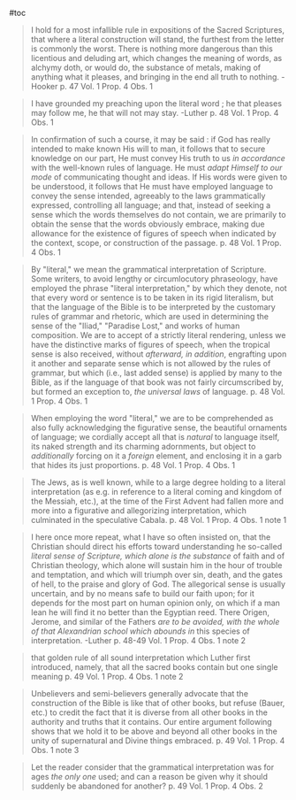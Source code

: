 #toc

> I hold for a most infallible rule in expositions of the Sacred Scriptures, that where a literal construction will stand, the furthest from the letter is commonly the worst. There is nothing more dangerous than this licentious and deluding art, which changes the meaning of words, as alchymy doth, or would do, the substance of metals, making of anything what it pleases, and bringing in the end all truth to nothing.
> -Hooker
> p. 47 Vol. 1 Prop. 4 Obs. 1

> I have grounded my preaching upon the literal word ; he that pleases may follow me, he that will not may stay. 
> -Luther
> p. 48 Vol. 1 Prop. 4 Obs. 1

> In confirmation of such a course, it may be said : if God has really intended to make known His will to man, it follows that to secure knowledge on our part, He must convey His truth to us *in accordance* with the well-known rules of language.  He must *adapt Himself to our mode* of communicating thought and ideas. If His words were given to be understood, it follows that He must have employed language to convey the sense intended, agreeably to the laws grammatically expressed, controlling all language; and that, instead of seeking a sense which the words themselves do not contain, we are primarily to obtain the sense that the words obviously embrace, making due allowance for the existence of figures of speech when indicated by the context, scope, or construction of the passage.
> p. 48 Vol. 1 Prop. 4 Obs. 1

> By "literal," we mean the grammatical interpretation of Scripture.  Some writers, to avoid lengthy or circumlocutory phraseology, have employed the phrase "literal interpretation," by which they denote, not that every word or sentence is to be taken in its rigid literalism, but that the language of the Bible is to be interpreted by the customary rules of grammar and rhetoric, which are used in determining the sense of the "Iliad," "Paradise Lost," and works of human composition.  We are to accept of a strictly literal rendering, unless we have the distinctive marks of figures of speech, when the tropical sense is also received, without *afterward, in addition*, engrafting upon it another and separate sense which is not allowed by the rules of grammar, but which (i.e., last added sense) is applied by many to the Bible, as if the language of that book was not fairly circumscribed by, but formed an exception to, *the universal laws* of language.
> p. 48 Vol. 1 Prop. 4 Obs. 1

>When employing the word "literal," we are to be comprehended as also fully acknowledging the figurative sense, the beautiful ornaments of language; we cordially accept all that is *natural* to language itself, its naked strength and its charming adornments, but object to *additionally* forcing on it a *foreign* element, and enclosing it in a garb that hides its just proportions.
>p. 48 Vol. 1 Prop. 4 Obs. 1

> The Jews, as is well known, while to a large degree holding to a literal interpretation (as e.g. in reference to a literal coming and kingdom of the Messiah, etc.), at the time of the First Advent had fallen more and more into a figurative and allegorizing interpretation, which culminated in the speculative Cabala.
> p. 48 Vol. 1 Prop. 4 Obs. 1 note 1

> I here once more repeat, what I have so often insisted on, that the Christian should direct his efforts toward understanding he so-called *literal sense of Scripture, which alone is the substance* of faith and of Christian theology, which alone will sustain him in the hour of trouble and temptation, and which will triumph over sin, death, and the gates of hell, to the praise and glory of God.  The allegorical sense is usually uncertain, and by no means safe to build our faith upon; for it depends for the most part on human opinion only, on which if a man lean he will find it no better than the Egyptian reed.  There Origen, Jerome, and similar of the Fathers *are to be avoided, with the whole of that Alexandrian school which abounds in* this species of interpretation.
> -Luther
> p.  48-49 Vol. 1 Prop. 4 Obs. 1 note 2

> that golden rule of all sound interpretation which Luther first introduced, namely, that all the sacred books contain but one single meaning
> p.  49 Vol. 1 Prop. 4 Obs. 1 note 2

> Unbelievers and semi-believers generally advocate that the construction of the Bible is like that of other books, but refuse (Bauer, etc.) to credit the fact that it is diverse from all other books in the authority and truths that it contains.  Our entire argument following shows that we hold it to be above and beyond all other books in the unity of supernatural and Divine things embraced. 
> p.  49 Vol. 1 Prop. 4 Obs. 1 note 3

> Let the reader consider that the grammatical interpretation was for ages *the only one* used; and can a reason be given why it should suddenly be abandoned for another?
> p.  49 Vol. 1 Prop. 4 Obs. 2